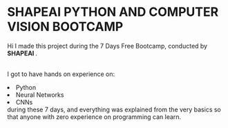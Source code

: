 # SHAPEAI PYTHON AND COMPUTER VISION BOOTCAMP
Hi I made this project during the 7 Days Free Bootcamp, conducted by <b> SHAPEAI
</b>.

<br>I got to have hands on experience on:
<li>Python
<li>Neural Networks
<li>CNNs
<br>during these 7 days, and everything was explained from the very basics so that
anyone with zero experience on programming can learn.


